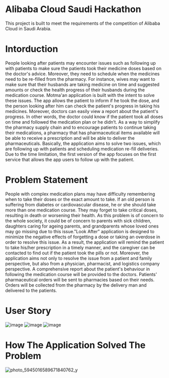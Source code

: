 # Alibaba Cloud Saudi Hackathon
This project is built to meet the requirements of the competition of Alibaba Cloud in Saudi Arabia.

# Intorduction
People looking after patients may encounter issues such as following up with patients to make sure the patients took their medicine doses based on the doctor's advice. Moreover, they need to schedule when the medicines need to be re-filled from the pharmacy. For instance, wives may want to make sure that their husbands are taking medicine on time and suggested amounts or check the health progress of their husbands during the medication course. Motma'an application is built with the intent to solve these issues. The app allows the patient to inform if he took the dose, and the person looking after him can check the patient's progress in taking his medicines. Moreover, doctors can easily view a report about the patient's progress. In other words, the doctor could know if the patient took all doses on time and followed the medication plan or he didn’t. As a way to simplify the pharmacy supply chain and to encourage patients to continue taking their medications, a pharmacy that has pharmaceutical items available will be able to receive a prescription and will be able to deliver the pharmaceuticals. Basically, the application aims to solve two issues, which are following up with patients and scheduling medication re-fill deliveries. Due to the time limitation, the first version of the app focuses on the first service that allows the app users to follow up with the patient.

# Problem Statement
People with complex medication plans may have difficulty remembering when to take their doses or the exact amount to take. If an old person is suffering from diabetes or cardiovascular disease, he or she should take more than one medication course. They may forget to take critical doses, resulting in death or worsening their health. As this problem is of concern to the whole society, it could be of concern to parents with sick children, daughters caring for ageing parents, and grandparents whose loved ones may go missing due to this issue."Look After" application is designed to minimize the negative effects of forgetting a dose or taking an overdose in order to resolve this issue. As a result, the application will remind the patient to take his/her prescription in a timely manner, and the caregiver can be contacted to find out if the patient took the pills or not. Moreover, the application aims not only to resolve the issue from a patient and family perspective, but also from a physician, pharmacist, and logistics company perspective. A comprehensive report about the patient's behaviour in following the medication course will be provided to the doctors. Patients' pharmaceutical orders will be sent to pharmacies based on their needs. Orders will be collected from the pharmacy by the delivery man and delivered to the patients.

# User Story 
![image](https://user-images.githubusercontent.com/30194032/214123364-504f5c7e-6468-4f02-b643-9860968d7c8d.png)
![image](https://user-images.githubusercontent.com/30194032/214123494-2d9983af-51f7-4ed1-adef-bd09e31abeed.png)
![image](https://user-images.githubusercontent.com/30194032/214123616-0a0165a0-bde9-4155-befe-69fedb44a04e.png)

# How The Application Solved The Problem
![photo_5945016589671840762_y](https://user-images.githubusercontent.com/30194032/214339834-fc530cfb-ca65-4f5d-9c28-a3b3ee9bb333.jpg)


